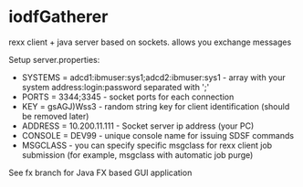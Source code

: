 # iodfGatherer

rexx client + java server based on sockets.
allows you exchange messages

Setup server.properties:
- SYSTEMS = adcd1:ibmuser:sys1;adcd2:ibmuser:sys1 - array with your system address:login:password separated with ';'
- PORTS = 3344;3345 - socket ports for each connection
- KEY = gsAGJ)Wss3 - random string key for client identification (should be removed later)
- ADDRESS = 10.200.11.111 - Socket server ip address (your PC)
- CONSOLE = DEV99 - unique console name for issuing SDSF commands
- MSGCLASS - you can specify specific msgclass for rexx client job submission (for example, msgclass with automatic job purge)

See fx branch for Java FX based GUI application
